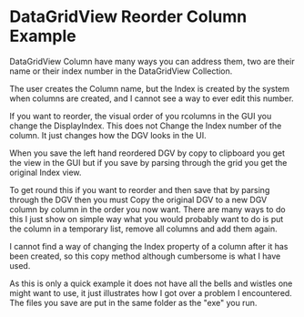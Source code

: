 # DataGridView Reorder Column Example

DataGridView Column have many ways you can address them, two are their name or their index number in the DataGridView Collection. 

The user creates the Column name, but the Index is created by the system when columns are created, and I cannot see a way to ever edit this number. 

If you want to reorder, the visual order of you rcolumns in the GUI you change the DisplayIndex. This does not Change the Index number of the column. It just changes how the DGV looks in the UI. 

When you save the left hand reordered DGV by copy to clipboard you get the view in the GUI but if you save by parsing through the grid you get the original Index view. 

To get round this if you want to reorder and then save that by parsing through the DGV then you must Copy the original DGV to a new DGV column by column in the order you now want. There are many ways to do this I just show on simple way what you would probably want to do is put the column in a temporary list, remove all columns and add them again.

I cannot find a way of changing the Index property of a column after it has been created, so this copy method although cumbersome is what I have used.

As this is only a quick example it does not have all the bells and wistles one might want to use, it just illustrates how I got over a problem I encountered. The files you save are put in the same folder as the "exe" you run. 
